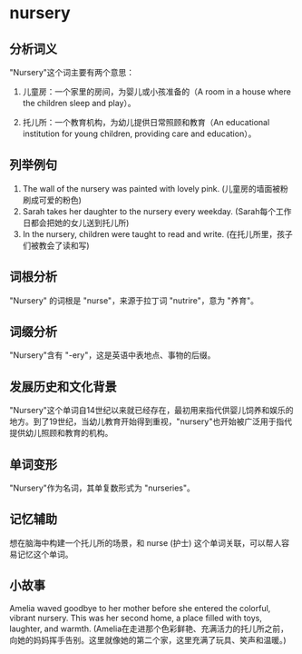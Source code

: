 # nursery

## 分析词义

  

"Nursery"这个词主要有两个意思：

  

1.  儿童房：一个家里的房间，为婴儿或小孩准备的（A room in a house where the children sleep and play）。
    
      
    
2.  托儿所：一个教育机构，为幼儿提供日常照顾和教育（An educational institution for young children, providing care and education）。
    
      
    

  

## 列举例句

  

1.  The wall of the nursery was painted with lovely pink. (儿童房的墙面被粉刷成可爱的粉色)
2.  Sarah takes her daughter to the nursery every weekday. (Sarah每个工作日都会把她的女儿送到托儿所)
3.  In the nursery, children were taught to read and write. (在托儿所里，孩子们被教会了读和写)

  

## 词根分析

  

"Nursery" 的词根是 "nurse"，来源于拉丁词 "nutrire"，意为 "养育"。

  

## 词缀分析

  

"Nursery"含有 "-ery"，这是英语中表地点、事物的后缀。

  

## 发展历史和文化背景

  

"Nursery"这个单词自14世纪以来就已经存在，最初用来指代供婴儿饲养和娱乐的地方。到了19世纪，当幼儿教育开始得到重视，"nursery"也开始被广泛用于指代提供幼儿照顾和教育的机构。

  

## 单词变形

  

"Nursery"作为名词，其单复数形式为 "nurseries"。

  

## 记忆辅助

  

想在脑海中构建一个托儿所的场景，和 nurse (护士) 这个单词关联，可以帮人容易记忆这个单词。

  

## 小故事

  

Amelia waved goodbye to her mother before she entered the colorful, vibrant nursery. This was her second home, a place filled with toys, laughter, and warmth. (Amelia在走进那个色彩鲜艳、充满活力的托儿所之前，向她的妈妈挥手告别。这里就像她的第二个家，这里充满了玩具、笑声和温暖。)
